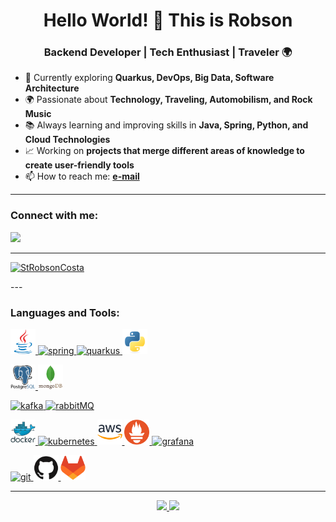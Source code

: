 <h1 align="center">Hello World! 👾 This is Robson </h1>
<h3 align="center">Backend Developer | Tech Enthusiast | Traveler 🌍</h3>

- 🚀 Currently exploring **Quarkus, DevOps, Big Data, Software Architecture**  
- 🌍 Passionate about **Technology, Traveling, Automobilism, and Rock Music**  
- 📚 Always learning and improving skills in **Java, Spring, Python, and Cloud Technologies**  
- 📈 Working on **projects that merge different areas of knowledge to create user-friendly tools**  
- 📫 How to reach me: **[e-mail](st.robson.costa@gmail.com)**  

---

<h3 align="left">Connect with me:</h3>
<p align="left">
<a href="https://www.linkedin.com/in/st-robson-costa/" target="_blank"><img src="https://img.shields.io/badge/-LinkedIn-%230077B5?style=for-the-badge&logo=linkedin&logoColor=white" target="_blank"></a> 
</p>

----
<p align="left"> <a href="https://github.com/ryo-ma/github-profile-trophy"><img src="https://github-profile-trophy.vercel.app/?username=StRobsonCosta" alt="StRobsonCosta" /></a> </p>
---

<h3 align="left">Languages and Tools:</h3>
<p align="left"> 
<!-- LANGUAGES -->
<a href="https://www.java.com" target="_blank" rel="noreferrer"> <img src="https://raw.githubusercontent.com/devicons/devicon/master/icons/java/java-original.svg" alt="java" width="40" height="40"/> </a> 
<a href="https://spring.io/" target="_blank" rel="noreferrer"> <img src="https://www.vectorlogo.zone/logos/springio/springio-icon.svg" alt="spring" width="40" height="40"/> </a> 
<a href="https://quarkus.io/" target="_blank" rel="noreferrer"> <img src="https://design.jboss.org/quarkus/logo/final/SVG/quarkus_icon_rgb_default.svg" alt="quarkus" width="40" height="40"/> </a>
<a href="https://www.python.org/" target="_blank" rel="noreferrer"> <img src="https://raw.githubusercontent.com/devicons/devicon/master/icons/python/python-original.svg" alt="python" width="40" height="40"/> </a>

<!-- DATABASES -->
<a href="https://www.postgresql.org" target="_blank" rel="noreferrer"> <img src="https://raw.githubusercontent.com/devicons/devicon/master/icons/postgresql/postgresql-original-wordmark.svg" alt="postgresql" width="40" height="40"/> </a> 
<a href="https://www.mongodb.com/" target="_blank" rel="noreferrer"> <img src="https://raw.githubusercontent.com/devicons/devicon/master/icons/mongodb/mongodb-original-wordmark.svg" alt="mongodb" width="40" height="40"/> </a> 

<!-- MESSAGING -->
<a href="https://kafka.apache.org/" target="_blank" rel="noreferrer"> <img src="https://www.vectorlogo.zone/logos/apache_kafka/apache_kafka-icon.svg" alt="kafka" width="40" height="40"/> </a> 
<a href="https://www.rabbitmq.com" target="_blank" rel="noreferrer"> <img src="https://www.vectorlogo.zone/logos/rabbitmq/rabbitmq-icon.svg" alt="rabbitMQ" width="40" height="40"/> </a> 

<!-- DEVOPS & CLOUD -->
<a href="https://www.docker.com/" target="_blank" rel="noreferrer"> <img src="https://raw.githubusercontent.com/devicons/devicon/master/icons/docker/docker-original-wordmark.svg" alt="docker" width="40" height="40"/> </a> 
<a href="https://kubernetes.io" target="_blank" rel="noreferrer"> <img src="https://www.vectorlogo.zone/logos/kubernetes/kubernetes-icon.svg" alt="kubernetes" width="40" height="40"/> </a> 
<a href="https://aws.amazon.com" target="_blank" rel="noreferrer"> <img src="https://raw.githubusercontent.com/devicons/devicon/master/icons/amazonwebservices/amazonwebservices-original-wordmark.svg" alt="aws" width="40" height="40"/> </a> 
<a href="https://prometheus.io/" target="_blank" rel="noreferrer"> <img src="https://raw.githubusercontent.com/devicons/devicon/master/icons/prometheus/prometheus-original.svg" alt="github" width="40" height="40"/> </a> 
<a href="https://grafana.com" target="_blank" rel="noreferrer"> <img src="https://www.vectorlogo.zone/logos/grafana/grafana-icon.svg" alt="grafana" width="40" height="40"/> </a> 

<!-- VERSION CONTROL -->
<a href="https://git-scm.com/" target="_blank" rel="noreferrer"> <img src="https://www.vectorlogo.zone/logos/git-scm/git-scm-icon.svg" alt="git" width="40" height="40"/> </a> 
<a href="https://github.com" target="_blank" rel="noreferrer"> <img src="https://raw.githubusercontent.com/devicons/devicon/master/icons/github/github-original.svg" alt="github" width="40" height="40"/> </a> 
<a href="https://www.gitlab.com" target="_blank" rel="noreferrer"> <img src="https://raw.githubusercontent.com/devicons/devicon/master/icons/gitlab/gitlab-original.svg" alt="github" width="40" height="40"/> </a> 

</p>

---

<div align="center">
  <a href="https://github.com/StRobsonCosta">
  <img height="180em" src="https://github-readme-stats.vercel.app/api?username=StRobsonCosta&show_icons=true&theme=dark&include_all_commits=true&count_private=true"/>
  <img height="180em" src="https://github-readme-stats.vercel.app/api/top-langs/?username=StRobsonCosta&layout=compact&langs_count=7&theme=dark"/>
</div>
